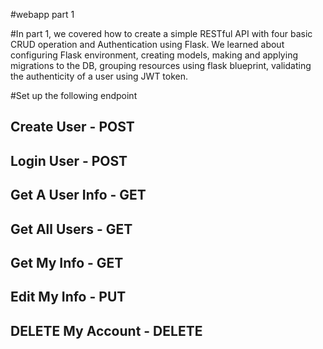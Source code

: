 #webapp part 1

#In part 1, we covered how to create a simple RESTful API with four basic CRUD operation and Authentication using Flask. We learned about configuring Flask environment, creating models, making and applying migrations to the DB, grouping resources using flask blueprint, validating the authenticity of a user using JWT token.

#Set up the following endpoint

Create User - POST
---
Login User - POST
---
Get A User Info - GET
---
Get All Users - GET 
---
Get My Info - GET
--
Edit My Info - PUT 
--
DELETE My Account - DELETE
---